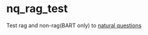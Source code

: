 # nq_rag_test
Test rag and non-rag(BART only) to [natural questions](https://huggingface.co/datasets/google-research-datasets/natural_questions)
